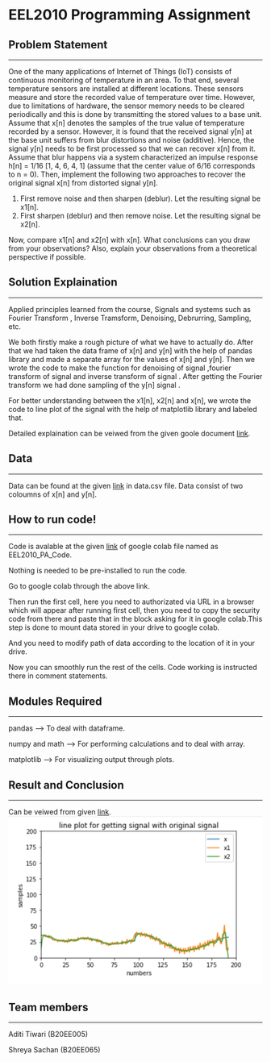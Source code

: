# EEL2010 Programming Assignment 

## Problem Statement
-------------------------------------------------
One of the many applications of Internet of Things (IoT) consists of continuous monitoring of temperature
in an area. To that end, several temperature sensors are installed at different locations. These sensors
measure and store the recorded value of temperature over time. However, due to limitations of hardware,
the sensor memory needs to be cleared periodically and this is done by transmitting the stored values to
a base unit. Assume that x[n] denotes the samples of the true value of temperature recorded by a sensor.
However, it is found that the received signal y[n] at the base unit suffers from blur distortions and noise
(additive). Hence, the signal y[n] needs to be first processed so that we can recover x[n] from it. Assume
that blur happens via a system characterized an impulse response h[n] = 1/16 [1, 4, 6, 4, 1] (assume
that the center value of 6/16 corresponds to n = 0). Then, implement the following two approaches to recover the original signal x[n] from distorted signal y[n].

1. First remove noise and then sharpen (deblur). Let the resulting signal be x1[n].
2. First sharpen (deblur) and then remove noise. Let the resulting signal be x2[n].

Now, compare x1[n] and x2[n] with x[n]. What conclusions can you draw from your observations? Also,
explain your observations from a theoretical perspective if possible.

## Solution Explaination
-------------------------------------------------
Applied principles learned from the course, Signals and systems such as Fourier Transform , Inverse Tramsform, Denoising, Debrurring, Sampling, etc.

We both firstly make a rough picture of what we have to actually do.
After that we had taken the data frame of x[n] and y[n] with the help of pandas library and made a separate array for the values of x[n] and y[n].
Then we wrote the code to make the function  for denoising of signal ,fourier  transform of signal and  inverse transform of signal .
After getting the Fourier transform we had done sampling of the y[n] signal .

For better understanding between the x1[n], x2[n] and x[n], we wrote the code to line plot of the signal with the help of matplotlib library and labeled that.

Detailed explaination can be veiwed from the given goole document [link](https://docs.google.com/document/d/1FNoCyNTeCOwkKxSuyrCozl6FUmC1Eaz1QbYqLb2Opig/edit?usp=sharing).


## Data
-------------------------------------------------
Data can be found at the given [link](https://drive.google.com/file/d/1yvZ8cZ83NU-DPmZAFs_Z3KXrCriNEyar/view?usp=sharing)
 in data.csv file.
Data consist of two coloumns of x[n] and y[n].

## How to run code!
-------------------------------------------------
Code is avalable at the given [link](https://colab.research.google.com/drive/10XjJQy43OKU6m4P4FqcB433vy8-pwnEy?usp=sharing) of google colab file named as EEL2010_PA_Code.

Nothing is needed to be pre-installed to run the code.

Go to google colab through the above link.

Then run the first cell, here you need to authorizated
via URL in a browser which will appear after running first cell, then you need to copy the security code from there and paste that in the block asking for it in google colab.This step is done to mount data stored in your drive to google colab.

And you need to modify path of data according to the location of it in your drive. 

Now you can smoothly run the rest of the cells. Code working is instructed there in comment statements.  

## Modules Required
-------------------------------------------------
pandas --> To deal with dataframe.

numpy and math --> For performing calculations and to deal with array.

matplotlib --> For visualizing output through plots.

## Result and Conclusion
-------------------------------------------------
Can be veiwed from given [link](https://docs.google.com/document/d/1FNoCyNTeCOwkKxSuyrCozl6FUmC1Eaz1QbYqLb2Opig/edit?usp=sharing).
![comparing plot](final_plot.png)

## Team members
-------------------------------------------------

Aditi Tiwari (B20EE005)

Shreya Sachan (B20EE065)
